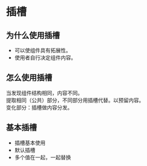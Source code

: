 # 插槽

## 为什么使用插槽

* 可以使组件具有拓展性。
* 使用者自行决定组件内容。

## 怎么使用插槽

当发现组件结构相同，内容不同。<br>
提取相同（公共）部分，不同部分用插槽代替。以预留内容。<br>
变化部分：插槽做内容分发。

## 基本插槽

* 插槽基本使用<slot></slot>
* 默认插槽
* 多个值在一起，一起替换


